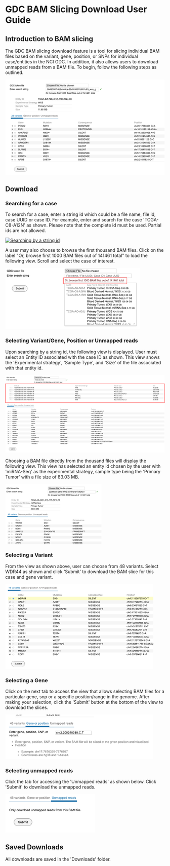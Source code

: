 # GDC BAM Slicing Download User Guide

## Introduction to BAM slicing
The GDC BAM slicing download feature is a tool for slicing individual BAM files based on the variant, gene, position, or SNPs for individual case/entities in the NCI GDC. In addition, it also allows users to download unmapped reads from a BAM file. To begin, follow the following steps as outlined.

[![BAM slicing download UI](./images/BAM_slicing/bam_slice_download_UI.png)](./images/BAM_slicing/bam_slice_download_UI.png 'Click to see the full image.')

## Download

### Searching for a case
To search for a case, enter a string id which could be a file name, file id, case UUID or case ID. For example, enter and search for the case 'TCGA-C8-A12N' as shown. Please note that the complete id must be used. Partial ids are not allowed.

[![Searching by a string id](./images/BAM_slicing/search_by_string.png.png)](./images/BAM_slicing/search_by_string.png 'Click to see the full image.')

A user may also choose to browse the first thousand BAM files. Click on the label "Or, browse first 1000 BAM files out of 141461 total" to load the following view. Scroll and select the case of interest.

[![Browsing the first 1000 BAM files](./images/BAM_slicing/first_1000_bams.png)](./images/BAM_slicing/first_1000_bams.png 'Click to see the full image.')

### Selecting Variant/Gene, Position or Unmapped reads

Upon searching by a string id, the following view is displayed. User must select an Entity ID associated with the case ID as shown. This view shows the 'Experimental strategy', 'Sample Type', and 'Size' of the file associated with that entity id.

[![Selecting Entities](./images/BAM_slicing/selecting_entities.png)](./images/BAM_slicing/selecting_entities.png 'Click to see the full image.')

Choosing a BAM file directly from the thousand files will display the following view. This view has selected an entity id chosen by the user with 'miRNA-Seq' as the experimental strategy, sample type being the 'Primary Tumor' with a file size of 83.03 MB.

[![View upon Selection](./images/BAM_slicing/selecting_entities02.png)](./images/BAM_slicing/selecting_entities02.png 'Click to see the full image.')

### Selecting a Variant

From the view as shown above, user can choose from 48 variants. Select WDR44 as shown and click 'Submit' to download the BAM slice for this case and gene variant.

[![Selecting a variant](./images/BAM_slicing/selecting_variants.png)](./images/BAM_slicing/selecting_variants.png 'Click to see the full image.')

### Selecting a Gene

Click on the next tab to access the view that allows selecting BAM files for a particular gene, snp or a specific position/range in the genome. After making your selection, click the 'Submit' button at the bottom of the view to download the slices.

[![Selecting a gene](./images/BAM_slicing/selecting_genes.png)](./images/BAM_slicing/selecting_genes.png 'Click to see the full image.')

### Selecting unmapped reads

Click the tab for accessing the 'Unmapped reads' as shown below. Click 'Submit' to download the unmapped reads.

[![Selecting unmapped reads](./images/BAM_slicing/selecting_unmapped_reads.png)](./images/BAM_slicing/selecting_unmapped_reads.png 'Click to see the full image.')

## Saved Downloads

All downloads are saved in the 'Downloads' folder. 
